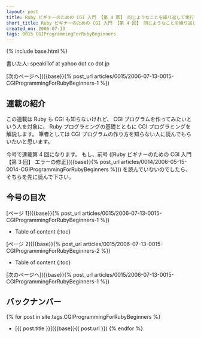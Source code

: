 ```yaml
---
layout: post
title: Ruby ビギナーのための CGI 入門 【第 4 回】 同じようなことを繰り返して実行する
short_title: Ruby ビギナーのための CGI 入門 【第 4 回】 同じようなことを繰り返して実行する
created_on: 2006-07-13
tags: 0015 CGIProgrammingForRubyBeginners
---
```

{% include base.html %}


書いた人: speakillof at yahoo dot co dot jp

[次のページへ]({{base}}{% post_url articles/0015/2006-07-13-0015-CGIProgrammingForRubyBeginners-1 %})

## 連載の紹介

この連載は Ruby も CGI も知らないけれど、
CGI プログラムを作ってみたいという人を対象に、
Ruby プログラミングの基礎とともに CGI プログラミングを解説します。
筆者としては CGI プログラムの作り方を知らない人に読んでもらいたいと思います。

今号で連載第 4 回になります。
もし、前号 ([Ruby ビギナーのための CGI 入門 【第 3 回】 エラーの修正]({{base}}{% post_url articles/0014/2006-05-15-0014-CGIProgrammingForRubyBeginners %}))
を読んでいないのでしたら、そちらを先に読んで下さい。

## 今号の目次

[ページ 1]({{base}}{% post_url articles/0015/2006-07-13-0015-CGIProgrammingForRubyBeginners-1 %})

* Table of content
{:toc}


[ページ 2]({{base}}{% post_url articles/0015/2006-07-13-0015-CGIProgrammingForRubyBeginners-2 %})

* Table of content
{:toc}


[次のページへ]({{base}}{% post_url articles/0015/2006-07-13-0015-CGIProgrammingForRubyBeginners-1 %})

## バックナンバー

{% for post in site.tags.CGIProgrammingForRubyBeginners %}
  - [{{ post.title }}]({{base}}{{ post.url }})
{% endfor %}


